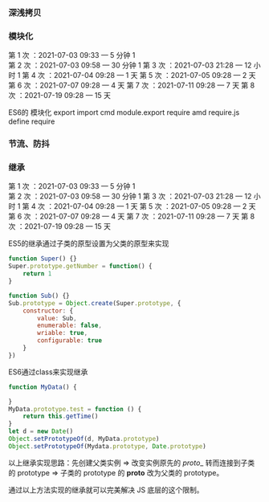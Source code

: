 ### 深浅拷贝

### 模块化

第 1 次 ：2021-07-03 09:33 — 5 分钟 1  
第 2 次 ：2021-07-03 09:58 — 30 分钟 1
第 3 次 ：2021-07-03 21:28 — 12 小时 1
第 4 次 ：2021-07-04 09:28 — 1 天
第 5 次 ：2021-07-05 09:28 — 2 天
第 6 次 ：2021-07-07 09:28 — 4 天
第 7 次 ：2021-07-11 09:28 — 7 天
第 8 次 ：2021-07-19 09:28 — 15 天

ES6的 模块化 export import
cmd  module.export require
amd require.js  define require

### 节流、防抖

### 继承
第 1 次 ：2021-07-03 09:33 — 5 分钟 1  
第 2 次 ：2021-07-03 09:58 — 30 分钟 1
第 3 次 ：2021-07-03 21:28 — 12 小时 1
第 4 次 ：2021-07-04 09:28 — 1 天
第 5 次 ：2021-07-05 09:28 — 2 天
第 6 次 ：2021-07-07 09:28 — 4 天
第 7 次 ：2021-07-11 09:28 — 7 天
第 8 次 ：2021-07-19 09:28 — 15 天

ES5的继承通过子类的原型设置为父类的原型来实现
```JavaScript
function Super() {}
Super.prototype.getNumber = function() {
    return 1
}

function Sub() {}
Sub.prototype = Object.create(Super.prototype, {
    constructor: {
        value: Sub,
        enumerable: false,
        wriable: true,
        configurable: true
    }
})
```

ES6通过class来实现继承

```JavaScript
function MyData() {

}
MyData.prototype.test = function () {
    return this.getTime()
}
let d = new Date()
Object.setPrototypeOf(d, MyData.prototype)
Object.setPrototypeOf(Mydata.prototype, Date.prototype)
```

以上继承实现思路：先创建父类实例 => 改变实例原先的 _proto__ 转而连接到子类的 prototype => 子类的 prototype 的 __proto__ 改为父类的 prototype。

通过以上方法实现的继承就可以完美解决 JS 底层的这个限制。